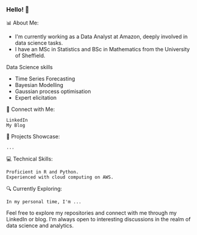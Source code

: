 ### Hello! 👋

📊 About Me:
* I'm currently working as a Data Analyst at Amazon, deeply involved in data science tasks.
* I have an MSc in Statistics and BSc in Mathematics from the University of Sheffield.

Data Science skills
* Time Series Forecasting
* Bayesian Modelling
* Gaussian process optimisation
* Expert elicitation

🔗 Connect with Me:

    LinkedIn
    My Blog

🌟 Projects Showcase:

    ...

💻 Technical Skills:

    Proficient in R and Python.
    Experienced with cloud computing on AWS.

🔍 Currently Exploring:

    In my personal time, I'm ...

Feel free to explore my repositories and connect with me through my LinkedIn or blog. I'm always open to interesting discussions in the realm of data science and analytics.
